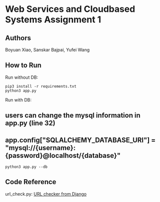 # Web Services and Cloudbased Systems Assignment 1

## Authors
Boyuan Xiao, Sanskar Bajpai, Yufei Wang

## How to Run
Run without DB:
```{shell}
pip3 install -r requirements.txt
python3 app.py
```
Run with DB:
## users can change the mysql information in app.py (line 32)
## app.config["SQLALCHEMY_DATABASE_URI"] = "mysql://{username}:{password}@localhost/{database}"
```{shell}
python3 app.py --db
```
## Code Reference
url_check.py: [URL checker from Django](https://github.com/django/django/blob/fdf0a367bdd72c70f91fb3aed77dabbe9dcef69f/django/core/validators.py#L69)